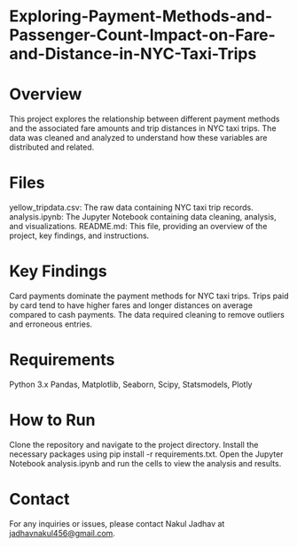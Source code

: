 # Exploring-Payment-Methods-and-Passenger-Count-Impact-on-Fare-and-Distance-in-NYC-Taxi-Trips
# Overview
This project explores the relationship between different payment methods and the associated fare amounts and trip distances in NYC taxi trips. The data was cleaned and analyzed to understand how these variables are distributed and related.

# Files
yellow_tripdata.csv: The raw data containing NYC taxi trip records.
analysis.ipynb: The Jupyter Notebook containing data cleaning, analysis, and visualizations.
README.md: This file, providing an overview of the project, key findings, and instructions.
# Key Findings
Card payments dominate the payment methods for NYC taxi trips.
Trips paid by card tend to have higher fares and longer distances on average compared to cash payments.
The data required cleaning to remove outliers and erroneous entries.
# Requirements
Python 3.x
Pandas, Matplotlib, Seaborn, Scipy, Statsmodels, Plotly
# How to Run
Clone the repository and navigate to the project directory.
Install the necessary packages using pip install -r requirements.txt.
Open the Jupyter Notebook analysis.ipynb and run the cells to view the analysis and results.
# Contact
For any inquiries or issues, please contact Nakul Jadhav at jadhavnakul456@gmail.com.
